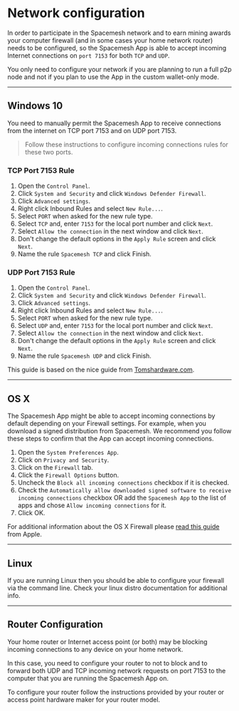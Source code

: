 # Network configuration

In order to participate in the Spacemesh network and to earn mining awards your computer firewall (and in some cases your home network router) needs to be configured, so the Spacemesh App is able to accept incoming Internet connections on `port 7153` for both `TCP` and `UDP`.

You only need to configure your network if you are planning to run a full p2p node and not if you plan to use the App in the custom wallet-only mode.

---

## Windows 10
You need to manually permit the Spacemesh App to receive connections from the internet on TCP port 7153 and on UDP port 7153.

> Follow these instructions to configure incoming connections rules for these two ports.

### TCP Port 7153 Rule

1. Open the `Control Panel`.
2. Click `System and Security` and click `Windows Defender Firewall`.
3. Click `Advanced settings`.
4. Right click Inbound Rules and select `New Rule...`.
5. Select `PORT` when asked for the new rule type.
6. Select `TCP` and, enter `7153` for the local port number and click `Next`.
7. Select `Allow the connection` in the next window and click `Next`.
8. Don't change the default options in the `Apply Rule` screen and click `Next`.
9. Name the rule `Spacemesh TCP` and click Finish.


### UDP Port 7153 Rule
1. Open the `Control Panel`.
2. Click `System and Security` and click `Windows Defender Firewall`.
3. Click `Advanced settings`.
4. Right click Inbound Rules and select `New Rule...`.
5. Select `PORT` when asked for the new rule type.
6. Select `UDP` and, enter `7153` for the local port number and click `Next`.
7. Select `Allow the connection` in the next window and click `Next`.
8. Don't change the default options in the `Apply Rule` screen and click `Next`.
9. Name the rule `Spacemesh UDP` and click Finish.

This guide is based on the nice guide from [Tomshardware.com](https://www.tomshardware.com/news/how-to-open-firewall-ports-in-windows-10,36451.html).

---

## OS X
The Spacemesh App might be able to accept incoming connections by default depending on your Firewall settings. For example, when you download a signed distribution from Spacemesh. We recommend you follow these steps to confirm that the App can accept incoming connections.

1. Open the `System Preferences App`.
2. Click on `Privacy and Security`.
3. Click on the `Firewall` tab.
4. Click the `Firewall Options` button.
5. Uncheck the `Block all incoming connections` checkbox if it is checked.
6. Check the `Automatically allow downloaded signed software to receive incoming connections` checkbox OR add the `Spacemesh App` to the list of apps and chose `Allow incoming connections` for it.
7. Click OK.

For additional information about the OS X Firewall please [read this guide](https://support.apple.com/en-il/HT201642) from Apple.

---

## Linux
If you are running Linux then you should be able to configure your firewall via the command line. Check your linux distro documentation for additional info.

---

## Router Configuration

Your home router or Internet access point (or both) may be blocking incoming connections to any device on your home network.

In this case, you need to configure your router to not to block and to forward both UDP and TCP incoming network requests on port 7153 to the computer that you are running the Spacemesh App on.

To configure your router follow the instructions provided by your router or access point hardware maker for your router model.
